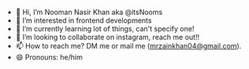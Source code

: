 - 👋 Hi, I’m Nooman Nasir Khan aka @itsNooms
- 👀 I’m interested in frontend developments
- 🌱 I’m currently learning lot of things, can't specify one!
- 💞️ I’m looking to collaborate on instagram, reach me out!!
- 📫 How to reach me? DM me or mail me (mrzainkhan04@gmail.com).
- 😄 Pronouns: he/him


<!---
itsNooms/itsNooms is a ✨ special ✨ repository because its `README.md` (this file) appears on your GitHub profile.
You can click the Preview link to take a look at your changes.
--->
